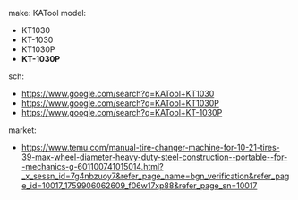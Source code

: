 make: KATool
model:
- KT1030
- KT-1030
- KT1030P
- **KT-1030P**

sch:
- https://www.google.com/search?q=KATool+KT1030
- https://www.google.com/search?q=KATool+KT1030P
- https://www.google.com/search?q=KATool+KT-1030P

market:
- https://www.temu.com/manual-tire-changer-machine-for-10-21-tires-39-max-wheel-diameter-heavy-duty-steel-construction--portable--for--mechanics-g-601100741015014.html?_x_sessn_id=7g4nbzuoy7&refer_page_name=bgn_verification&refer_page_id=10017_1759906062609_f06w17xp88&refer_page_sn=10017
